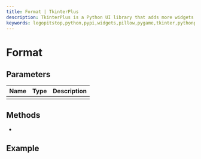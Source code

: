 ```yaml
---
title: Format | TkinterPlus
description: TkinterPlus is a Python UI library that adds more widgets to Tkinter
keywords: legopitstop,python,pypi,widgets,pillow,pygame,tkinter,pythonpackage
---
```


# Format

## Parameters

| Name | Type | Description |
| ---- | ---- | ----------- |
|      |      |             |

## Methods

-

## Example

```py

```
